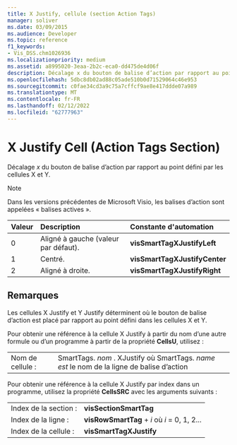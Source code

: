 ```yaml
---
title: X Justify, cellule (section Action Tags)
manager: soliver
ms.date: 03/09/2015
ms.audience: Developer
ms.topic: reference
f1_keywords:
- Vis_DSS.chm1026936
ms.localizationpriority: medium
ms.assetid: a8995020-3eaa-2b2c-eca0-dd475de4d06f
description: Décalage x du bouton de balise d’action par rapport au point défini par les cellules X et Y.
ms.openlocfilehash: 5dbc8db02ad88c05ade510b0d71529064c46e953
ms.sourcegitcommit: c0fae34cd3a9c75a7cffcf9ae8e417ddde07a989
ms.translationtype: MT
ms.contentlocale: fr-FR
ms.lasthandoff: 02/12/2022
ms.locfileid: "62777963"
---
```

# <a name="x-justify-cell-action-tags-section"></a>X Justify Cell (Action Tags Section)

Décalage *x*  du bouton de balise d’action par rapport au point défini par les cellules X et Y. 
  
> [!NOTE]
> Dans les versions précédentes de Microsoft Visio, les balises d’action sont appelées « balises actives ». 
  
|**Valeur**|**Description**|**Constante d'automation**|
|:-----|:-----|:-----|
| 0  <br/> | Aligné à gauche (valeur par défaut). |**visSmartTagXJustifyLeft** <br/> |
| 1  <br/> | Centré. |**visSmartTagXJustifyCenter** <br/> |
| 2  <br/> | Aligné à droite. |**visSmartTagXJustifyRight** <br/> |
   
## <a name="remarks"></a>Remarques

Les cellules X Justify et Y Justify déterminent où le bouton de balise d’action est placé par rapport au point défini dans les cellules X et Y. 
  
Pour obtenir une référence à la cellule X Justify à partir du nom d’une autre formule ou d’un programme à partir de la propriété **CellsU**, utilisez : 
  
|||
|:-----|:-----|
| Nom de cellule :  <br/> | SmartTags.  *nom*  . XJustify où SmartTags. *name est*  le nom de la ligne de balise d’action  <br/> |
   
Pour obtenir une référence à la cellule X Justify par index dans un programme, utilisez la propriété **CellsSRC** avec les arguments suivants : 
  
|||
|:-----|:-----|
| Index de la section :  <br/> |**visSectionSmartTag** <br/> |
| Index de la ligne :  <br/> |**visRowSmartTag** +   *i* où *i* = 0, 1, 2... |
| Index de la cellule :  <br/> |**visSmartTagXJustify** <br/> |
   

